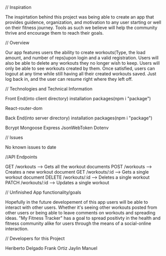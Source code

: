 
// Inspiration

The inspirtation behind this project was being able to create an app that provides guidence, organization, and motivation to any user starting or well on their fitness journey. Tools as such we believe will help the community thrive and encourage them to reach their goals.

// Overview

Our app features users the ability to create workouts(Type, the load amount, and number of reps)upon login and a valid registration. Users will also be able to delete any workouts they no longer wish to keep. Users will only be able to see workouts created by them. Once satisfied, users can logout at any time while still having all their created workouts saved. Just log back in, and the user can resume right where they left off.

// Technologies and Technical Information

Front End(into client directory) installation packages(npm i "package")

React-router-dom

Back End(into server directory) installation packages(npm i "package")

Bcrypt Mongoose Express JsonWebToken Dotenv

// Issues

No known issues to date

//API Endpoints

GET /workouts --> Gets all the workout documents POST /workouts --> Creates a new workout document GET /workouts/:id --> Gets a single workout document DELETE /workouts/:id --> Deletes a single workout PATCH /workouts/:id --> Updates a single workout

// Unfinished App functionality/goals

Hopefully in the future developement of this app users will be able to interact with other users. Whether it's seeing other workouts posted from other users or being able to leave comments on workouts and spreading ideas. "My Fitness Tracker" has a goal to spread positivty in the health and fitness community alike for users through the means of a social-online interaction.

// Developers for this Project

Heriberto Delgado Frank Ortiz Jaylin Manuel